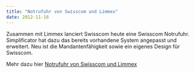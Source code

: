 ```yaml
---
title: "Notrufuhr von Swisscom und Limmex"
date: 2012-11-16
---
```


Zusammen mit Limmex lanciert Swisscom heute eine Swisscom Notrufuhr. Simplificator hat dazu das bereits vorhandene System angepasst und erweitert. Neu ist die Mandantenfähigkeit sowie ein eigenes Design für Swisscom.

Mehr dazu hier [Notrufuhr von Swisscom und Limmex](http://swisscom.com/notruf-uhr)

